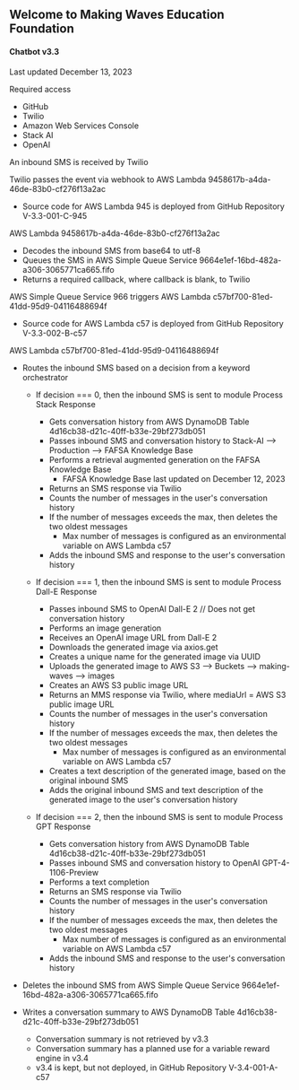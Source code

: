 ## Welcome to Making Waves Education Foundation

#### Chatbot v3.3
Last updated December 13, 2023

Required access
- GitHub
- Twilio
- Amazon Web Services Console
- Stack AI
- OpenAI

An inbound SMS is received by Twilio

Twilio passes the event via webhook to AWS Lambda 9458617b-a4da-46de-83b0-cf276f13a2ac
- Source code for AWS Lambda 945 is deployed from GitHub Repository V-3.3-001-C-945

AWS Lambda 9458617b-a4da-46de-83b0-cf276f13a2ac
- Decodes the inbound SMS from base64 to utf-8
- Queues the SMS in AWS Simple Queue Service 9664e1ef-16bd-482a-a306-3065771ca665.fifo
- Returns a required callback, where callback is blank, to Twilio

AWS Simple Queue Service 966 triggers AWS Lambda c57bf700-81ed-41dd-95d9-04116488694f
- Source code for AWS Lambda c57 is deployed from GitHub Repository V-3.3-002-B-c57

AWS Lambda c57bf700-81ed-41dd-95d9-04116488694f
- Routes the inbound SMS based on a decision from a keyword orchestrator
  - If decision === 0, then the inbound SMS is sent to module Process Stack Response
    - Gets conversation history from AWS DynamoDB Table 4d16cb38-d21c-40ff-b33e-29bf273db051
    - Passes inbound SMS and conversation history to Stack-AI --> Production --> FAFSA Knowledge Base
    - Performs a retrieval augmented generation on the FAFSA Knowledge Base
      - FAFSA Knowledge Base last updated on December 12, 2023
    - Returns an SMS response via Twilio
    - Counts the number of messages in the user's conversation history
    - If the number of messages exceeds the max, then deletes the two oldest messages
      - Max number of messages is configured as an environmental variable on AWS Lambda c57
    - Adds the inbound SMS and response to the user's conversation history
  
  - If decision === 1, then the inbound SMS is sent to module Process Dall-E Response
    - Passes inbound SMS to OpenAI Dall-E 2 // Does not get conversation history
    - Performs an image generation
    - Receives an OpenAI image URL from Dall-E 2
    - Downloads the generated image via axios.get
    - Creates a unique name for the generated image via UUID
    - Uploads the generated image to AWS S3 --> Buckets --> making-waves --> images
    - Creates an AWS S3 public image URL
    - Returns an MMS response via Twilio, where mediaUrl = AWS S3 public image URL
    - Counts the number of messages in the user's conversation history
    - If the number of messages exceeds the max, then deletes the two oldest messages
      - Max number of messages is configured as an environmental variable on AWS Lambda c57
    - Creates a text description of the generated image, based on the original inbound SMS
    - Adds the original inbound SMS and text description of the generated image to the user's conversation history

  - If decision === 2, then the inbound SMS is sent to module Process GPT Response
    - Gets conversation history from AWS DynamoDB Table 4d16cb38-d21c-40ff-b33e-29bf273db051
    - Passes inbound SMS and conversation history to OpenAI GPT-4-1106-Preview
    - Performs a text completion
    - Returns an SMS response via Twilio
    - Counts the number of messages in the user's conversation history
    - If the number of messages exceeds the max, then deletes the two oldest messages
      - Max number of messages is configured as an environmental variable on AWS Lambda c57
    - Adds the inbound SMS and response to the user's conversation history

- Deletes the inbound SMS from AWS Simple Queue Service 9664e1ef-16bd-482a-a306-3065771ca665.fifo
- Writes a conversation summary to AWS DynamoDB Table 4d16cb38-d21c-40ff-b33e-29bf273db051
    - Conversation summary is not retrieved by v3.3
    - Conversation summary has a planned use for a variable reward engine in v3.4
    - v3.4 is kept, but not deployed, in GitHub Repository V-3.4-001-A-c57

<!--

**Here are some ideas to get you started:**

🙋‍♀️ A short introduction - what is your organization all about?
🌈 Contribution guidelines - how can the community get involved?
👩‍💻 Useful resources - where can the community find your docs? Is there anything else the community should know?
🍿 Fun facts - what does your team eat for breakfast?
🧙 Remember, you can do mighty things with the power of [Markdown](https://docs.github.com/github/writing-on-github/getting-started-with-writing-and-formatting-on-github/basic-writing-and-formatting-syntax)
-->
